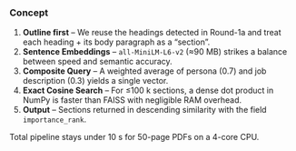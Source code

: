 ### Concept

1. **Outline first** – We reuse the headings detected in Round-1a and treat each heading + its body paragraph as a “section”.
2. **Sentence Embeddings** – `all-MiniLM-L6-v2` (≈90 MB) strikes a balance between speed and semantic accuracy.
3. **Composite Query** – A weighted average of persona (0.7) and job description (0.3) yields a single vector.
4. **Exact Cosine Search** – For ≤100 k sections, a dense dot product in NumPy is faster than FAISS with negligible RAM overhead.
5. **Output** – Sections returned in descending similarity with the field `importance_rank`.

Total pipeline stays under 10 s for 50-page PDFs on a 4-core CPU.
